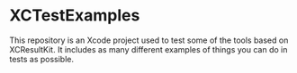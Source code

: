 # XCTestExamples

This repository is an Xcode project used to test some of the tools based on XCResultKit. It includes as many different 
examples of things you can do in tests as possible.


